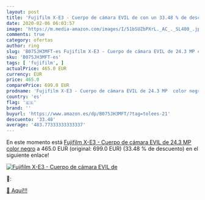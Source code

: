 ```yaml
---
layout: post
title: 'Fujifilm X-E3 - Cuerpo de cámara EVIL de con un 33.48 % de descuento'
date: 2020-02-06 06:03:57
image: 'https://m.media-amazon.com/images/I/51bSUZbPXrL._AC_._SL400_.jpg'
comments: true
category: ofertas
author: ring
slug: 'B075JH3MFT-es Fujifilm X-E3 - Cuerpo de cámara EVIL de 24.3 MP color negro'
sku: 'B075JH3MFT-es'
tags: [ 'fujifilm', ]
actualPrice: 465.0 EUR
currency: EUR
price: 465.0
comparePrice: 699.0 EUR
prodname: 'Fujifilm X-E3 - Cuerpo de cámara EVIL de 24.3 MP  color negro'
country: 'es'
flag: '🇪🇸'
brand: ''
buyurl: 'https://www.amazon.es/dp/B075JH3MFT/?tag=tolees-21'
descuento: '33.48'
average: '483.77333333333337'
---
```


En este momento está [Fujifilm X-E3 - Cuerpo de cámara EVIL de 24.3 MP  color negro](https://www.amazon.es/dp/B075JH3MFT/?tag=tolees-21) a 465.0 EUR (original: 699.0 EUR) (33.48 %  de descuento) en el siguiente enlace!

[![Fujifilm X-E3 - Cuerpo de cámara EVIL de](https://m.media-amazon.com/images/I/51bSUZbPXrL._AC_._SL400_.jpg)](https://www.amazon.es/dp/B075JH3MFT/?tag=tolees-21)

🔎:


[🛒 Aquí!!!](https://www.amazon.es/dp/B075JH3MFT/?tag=tolees-21)
